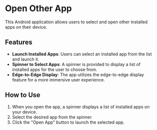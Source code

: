 # Open Other App

This Android application allows users to select and open other installed apps on their device.

## Features

- **Launch Installed Apps**: Users can select an installed app from the list and launch it.
- **Spinner to Select Apps**: A spinner is provided to display a list of installed apps for the user to choose from.
- **Edge-to-Edge Display**: The app utilizes the edge-to-edge display feature for a more immersive user experience.

## How to Use

1. When you open the app, a spinner displays a list of installed apps on your device.
2. Select the desired app from the spinner.
3. Click the "Open App" button to launch the selected app.

